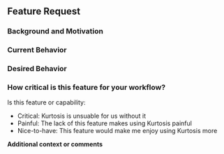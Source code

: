<!-- We are always striving to improve Kurtosis.  -->
<!-- Thank you for taking the time to share your thoughts and feedback. -->

## Feature Request

### Background and Motivation
<!--- Share with us your use-case and what you were trying to accomplish with Kurtosis. -->

### Current Behavior
<!--- Share with us what happens today. -->

### Desired Behavior
<!--- Share with us what you would like happen instead. -->

### How critical is this feature for your workflow?
<!--- This information helps us with prioritization. -->
Is this feature or capability:
* Critical: Kurtosis is unsuable for us without it
* Painful: The lack of this feature makes using Kurtosis painful
* Nice-to-have: This feature would make me enjoy using Kurtosis more

**Additional context or comments**
<!--- Context helps our team build more robust solutions for users like yourself. -->
<!--- Feel free to share any other comments or thoughts that may be helpful. -->
